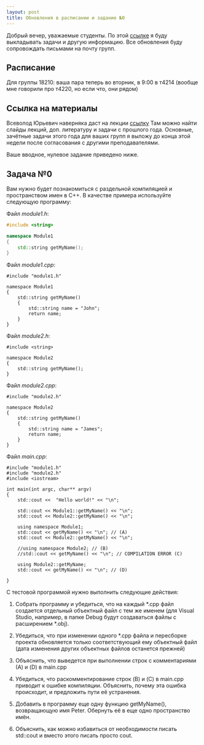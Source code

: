 ```yaml
---
layout: post
title: Обновления в расписании и задание №0
---
```

 
Добрый вечер, уважаемые студенты. 
По этой [ссылке](https://b1kers.github.io) я буду выкладывать задачи и другую информацию. Все обновления буду сопровождать письмами на почту групп.

## Расписание 
Для группы 18210: ваша пара теперь во вторник, в 9:00 в т4214 (вообще мне говорили про т4220, но если что, они рядом)

## Ссылка на материалы
Всеволод Юрьевич наверняка даст на лекции [ссылку](https://www.sites.google.com/site/nguoop/)
Там можно найти слайды лекций, доп. литературу и задачи с прошлого года. Основные, зачётные задачи этого года для ваших групп я выложу до конца этой недели после согласования с другими преподавателями.

Ваше вводное, нулевое задание приведено ниже.

## Задача №0
Вам нужно будет познакомиться с раздельной компиляцией и пространством имен в C++. В качестве примера используйте следующую программу:

Файл _module1.h_:
```cpp
#include <string>

namespace Module1
{
	std::string getMyName();
}
```

Файл _module1.cpp_:
```сpp
#include "module1.h"

namespace Module1
{
	std::string getMyName()
	{
		std::string name = "John";
		return name;
	}
}
```

Файл _module2.h_:
```сpp
#include <string>

namespace Module2
{
	std::string getMyName();
}
```
Файл _module2.cpp_:
```сpp
#include "module2.h"

namespace Module2
{
	std::string getMyName()
	{
		std::string name = "James";
		return name;
	}
}
```
Файл _main.cpp_:
```сpp
#include "module1.h"
#include "module2.h"
#include <iostream>

int main(int argc, char** argv)
{
	std::cout <<  "Hello world!" << "\n";
	
	std::cout << Module1::getMyName() << "\n";
	std::cout << Module2::getMyName() << "\n";

	using namespace Module1;
	std::cout << getMyName() << "\n"; // (A)
	std::cout << Module2::getMyName() << "\n";

	//using namespace Module2; // (B)
	//std::cout << getMyName() << "\n"; // COMPILATION ERROR (C)

	using Module2::getMyName;
	std::cout << getMyName() << "\n"; // (D)

}
```
С тестовой программой нужно выполнить следующие действия:
1. Собрать программу и убедиться, что на каждый *.cpp файл создается отдельный объектный файл с тем же именем (для Visual Studio, например, в папке Debug будут создаваться файлы с расширением *.obj). 

2. Убедиться, что при изменении одного *.cpp файла и пересборке проекта обновляется только соответствующий ему объектный файл (дата изменения других объектных файлов останется прежней)

3. Объяснить, что выведется при выполнении строк с комментариями (А) и (D) в main.cpp

4. Убедиться, что раскомментирование строк (B) и (C) в main.cpp приводит к ошибке компиляции. Объяснить, почему эта ошибка происходит, и предложить пути её устранения.

5. Добавить в программу еще одну функцию getMyName(), возвращающую имя Peter. Обернуть её в еще одно пространство имён.

6. Объяснить, как можно избавиться от необходимости писать std::cout и вместо этого писать просто cout.
